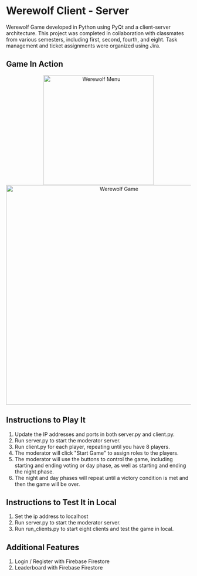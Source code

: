 # Werewolf Client - Server

Werewolf Game developed in Python using PyQt and a client-server architecture. This project was completed in collaboration with classmates from various semesters, including first, second, fourth, and eight. Task management and ticket assignments were organized using Jira.

## Game In Action

<p align="center">
  <img src="https://firebasestorage.googleapis.com/v0/b/werewolf-src.appspot.com/o/werewolf-menu.jpg?alt=media&token=c00f7d2b-95eb-4f54-b557-3ef129bb5dce" alt="Werewolf Menu" width="300"/>
  <img src="https://firebasestorage.googleapis.com/v0/b/werewolf-src.appspot.com/o/werewolf-game.jpg?alt=media&token=78834865-286f-4e0b-bf13-b008eef39f19" alt="Werewolf Game" width="600"/>
</p>

## Instructions to Play It

1. Update the IP addresses and ports in both server.py and client.py.
2. Run server.py to start the moderator server.
3. Run client.py for each player, repeating until you have 8 players.
4. The moderator will click "Start Game" to assign roles to the players.
5. The moderator will use the buttons to control the game, including starting and ending voting or day phase, as well as starting and ending the night phase.
6. The night and day phases will repeat until a victory condition is met and then the game will be over.

## Instructions to Test It in Local

1. Set the ip address to localhost
2. Run server.py to start the moderator server.
3. Run run_clients.py to start eight clients and test the game in local.

## Additional Features

1. Login / Register with Firebase Firestore
2. Leaderboard with Firebase Firestore
